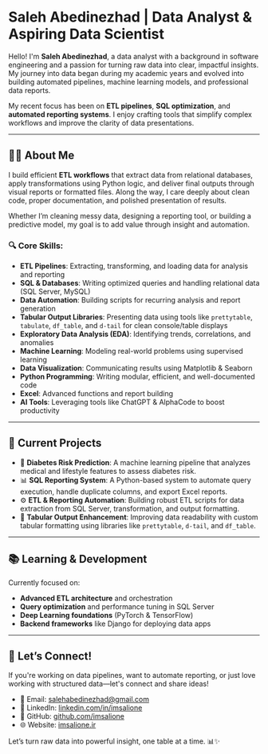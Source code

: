 # Saleh Abedinezhad | Data Analyst & Aspiring Data Scientist

Hello! I'm **Saleh Abedinezhad**, a data analyst with a background in software engineering and a passion for turning raw data into clear, impactful insights. My journey into data began during my academic years and evolved into building automated pipelines, machine learning models, and professional data reports.

My recent focus has been on **ETL pipelines**, **SQL optimization**, and **automated reporting systems**. I enjoy crafting tools that simplify complex workflows and improve the clarity of data presentations.

---

## 👨‍💻 About Me

I build efficient **ETL workflows** that extract data from relational databases, apply transformations using Python logic, and deliver final outputs through visual reports or formatted files. Along the way, I care deeply about clean code, proper documentation, and polished presentation of results.

Whether I’m cleaning messy data, designing a reporting tool, or building a predictive model, my goal is to add value through insight and automation.

### 🔍 Core Skills:
- **ETL Pipelines**: Extracting, transforming, and loading data for analysis and reporting
- **SQL & Databases**: Writing optimized queries and handling relational data (SQL Server, MySQL)
- **Data Automation**: Building scripts for recurring analysis and report generation
- **Tabular Output Libraries**: Presenting data using tools like `prettytable`, `tabulate`, `df_table`, and `d-tail` for clean console/table displays
- **Exploratory Data Analysis (EDA)**: Identifying trends, correlations, and anomalies
- **Machine Learning**: Modeling real-world problems using supervised learning
- **Data Visualization**: Communicating results using Matplotlib & Seaborn
- **Python Programming**: Writing modular, efficient, and well-documented code
- **Excel**: Advanced functions and report building
- **AI Tools**: Leveraging tools like ChatGPT & AlphaCode to boost productivity

---

## 🚀 Current Projects

- 🔬 **Diabetes Risk Prediction**: A machine learning pipeline that analyzes medical and lifestyle features to assess diabetes risk.
- 📊 **SQL Reporting System**: A Python-based system to automate query execution, handle duplicate columns, and export Excel reports.
- ⚙️ **ETL & Reporting Automation**: Building robust ETL scripts for data extraction from SQL Server, transformation, and output formatting.
- 🧾 **Tabular Output Enhancement**: Improving data readability with custom tabular formatting using libraries like `prettytable`, `d-tail`, and `df_table`.

---

## 📚 Learning & Development

Currently focused on:
- **Advanced ETL architecture** and orchestration
- **Query optimization** and performance tuning in SQL Server
- **Deep Learning foundations** (PyTorch & TensorFlow)
- **Backend frameworks** like Django for deploying data apps

---

## 🤝 Let’s Connect!

If you're working on data pipelines, want to automate reporting, or just love working with structured data—let's connect and share ideas!

- 📧 Email: [salehabedinezhad@gmail.com](mailto:salehabedinezhad@gmail.com)  
- 🔗 LinkedIn: [linkedin.com/in/imsalione](https://www.linkedin.com/in/imsalione/)  
- 💼 GitHub: [github.com/imsalione](https://github.com/imsalione)
- 🌐 Website: [imsalione.ir](https://imsalione.ir)

Let’s turn raw data into powerful insight, one table at a time. 📊✨
